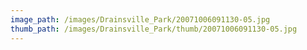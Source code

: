 ```yaml
---
image_path: /images/Drainsville_Park/20071006091130-05.jpg
thumb_path: /images/Drainsville_Park/thumb/20071006091130-05.jpg
---
```

